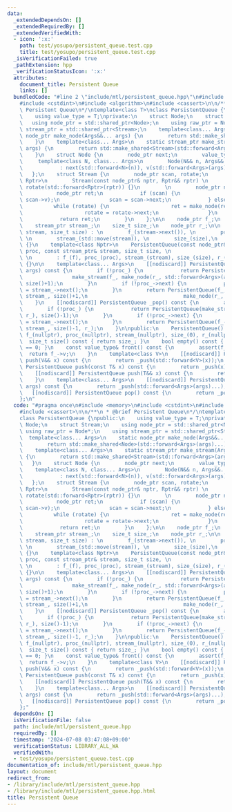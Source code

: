 ```yaml
---
data:
  _extendedDependsOn: []
  _extendedRequiredBy: []
  _extendedVerifiedWith:
  - icon: ':x:'
    path: test/yosupo/persistent_queue.test.cpp
    title: test/yosupo/persistent_queue.test.cpp
  _isVerificationFailed: true
  _pathExtension: hpp
  _verificationStatusIcon: ':x:'
  attributes:
    document_title: Persistent Queue
    links: []
  bundledCode: "#line 2 \"include/mtl/persistent_queue.hpp\"\n#include <memory>\n\
    #include <cstdint>\n#include <algorithm>\n#include <cassert>\n\n/**\n * @brief\
    \ Persistent Queue\n*/\ntemplate<class T>\nclass PersistentQueue {\npublic:\n\
    \    using value_type = T;\nprivate:\n    struct Node;\n    struct Stream;\n \
    \   using node_ptr = std::shared_ptr<Node>;\n    using raw_ptr = Node*;\n    using\
    \ stream_ptr = std::shared_ptr<Stream>;\n    template<class... Args>\n    static\
    \ node_ptr make_node(Args&&... args) {\n        return std::make_shared<Node>(std::forward<Args>(args)...);\n\
    \    }\n    template<class... Args>\n    static stream_ptr make_stream(Args&&...\
    \ args) {\n        return std::make_shared<Stream>(std::forward<Args>(args)...);\n\
    \    }\n    struct Node {\n        node_ptr next;\n        value_type v;\n   \
    \     template<class N, class... Args>\n        Node(N&& n, Args&&... args) \n\
    \            : next(std::forward<N>(n)), v(std::forward<Args>(args)...) {}\n \
    \   };\n    struct Stream {\n        node_ptr scan, rotate;\n        template<class\
    \ Rptr>\n        Stream(const node_ptr& nptr, Rptr&& rptr) \n            : scan(nptr),\
    \ rotate(std::forward<Rptr>(rptr)) {}\n        \n        node_ptr next() {\n \
    \           node_ptr ret;\n            if (scan) {\n                ret = make_node(nullptr,\
    \ scan->v);\n                scan = scan->next;\n            } else {\n      \
    \          while (rotate) {\n                    ret = make_node(ret, rotate->v);\n\
    \                    rotate = rotate->next;\n                }\n            }\n\
    \            return ret;\n        }\n    };\n\n    node_ptr f_;\n    raw_ptr proc_;\n\
    \    stream_ptr stream_;\n    size_t size_;\n    node_ptr r_;\n\n    PersistentQueue(stream_ptr&&\
    \ stream, size_t size) : \n        f_(stream->next()), \n        proc_(f_.get()),\
    \ \n        stream_(std::move(stream)), \n        size_(size),\n        r_(nullptr)\
    \ {}\n    template<class Nptr>\n    PersistentQueue(const node_ptr& f, const raw_ptr&&\
    \ proc, const stream_ptr& stream, size_t size, \n                    Nptr&& r)\
    \ \n        : f_(f), proc_(proc), stream_(stream), size_(size), r_(std::forward<Nptr>(r))\
    \ {}\n\n    template<class... Args>\n    [[nodiscard]] PersistentQueue _push(Args&&...\
    \ args) const {\n        if (!proc_) {\n            return PersistentQueue(\n\
    \                make_stream(f_, make_node(r_, std::forward<Args>(args)...)),\
    \ size()+1);\n        }\n        if (!proc_->next) {\n            proc_->next\
    \ = stream_->next();\n        }\n        return PersistentQueue(f_, proc_->next.get(),\
    \ stream_, size()+1,\n                               make_node(r_, std::forward<Args>(args)...));\n\
    \    }\n    [[nodiscard]] PersistentQueue _pop() const {\n        assert(!empty());\n\
    \        if (!proc_) {\n            return PersistentQueue(make_stream(f_->next,\
    \ r_), size()-1);\n        }\n        if (!proc_->next) {\n            proc_->next\
    \ = stream_->next();\n        }\n        return PersistentQueue(f_->next, proc_->next.get(),\
    \ stream_, size()-1, r_);\n    }\n\npublic:\n    PersistentQueue() \n        :\
    \ f_(nullptr), proc_(nullptr), stream_(nullptr), size_(0), r_(nullptr) {}\n  \
    \  size_t size() const { return size_; }\n    bool empty() const { return size()\
    \ == 0; }\n    const value_type& front() const {\n        assert(f_);\n      \
    \  return f_->v;\n    }\n    template<class V>\n    [[nodiscard]] PersistentQueue\
    \ push(V&& x) const {\n        return _push(std::forward<V>(x));\n    }\n    [[nodiscard]]\
    \ PersistentQueue push(const T& x) const {\n        return _push(x);\n    }\n\
    \    [[nodiscard]] PersistentQueue push(T&& x) const {\n        return _push(std::move(x));\n\
    \    }\n    template<class... Args>\n    [[nodiscard]] PersistentQueue emplace(Args&&...\
    \ args) const {\n        return _push(std::forward<Args>(args)...);\n    }\n \
    \   [[nodiscard]] PersistentQueue pop() const {\n        return _pop();\n    }\n\
    };\n"
  code: "#pragma once\n#include <memory>\n#include <cstdint>\n#include <algorithm>\n\
    #include <cassert>\n\n/**\n * @brief Persistent Queue\n*/\ntemplate<class T>\n\
    class PersistentQueue {\npublic:\n    using value_type = T;\nprivate:\n    struct\
    \ Node;\n    struct Stream;\n    using node_ptr = std::shared_ptr<Node>;\n   \
    \ using raw_ptr = Node*;\n    using stream_ptr = std::shared_ptr<Stream>;\n  \
    \  template<class... Args>\n    static node_ptr make_node(Args&&... args) {\n\
    \        return std::make_shared<Node>(std::forward<Args>(args)...);\n    }\n\
    \    template<class... Args>\n    static stream_ptr make_stream(Args&&... args)\
    \ {\n        return std::make_shared<Stream>(std::forward<Args>(args)...);\n \
    \   }\n    struct Node {\n        node_ptr next;\n        value_type v;\n    \
    \    template<class N, class... Args>\n        Node(N&& n, Args&&... args) \n\
    \            : next(std::forward<N>(n)), v(std::forward<Args>(args)...) {}\n \
    \   };\n    struct Stream {\n        node_ptr scan, rotate;\n        template<class\
    \ Rptr>\n        Stream(const node_ptr& nptr, Rptr&& rptr) \n            : scan(nptr),\
    \ rotate(std::forward<Rptr>(rptr)) {}\n        \n        node_ptr next() {\n \
    \           node_ptr ret;\n            if (scan) {\n                ret = make_node(nullptr,\
    \ scan->v);\n                scan = scan->next;\n            } else {\n      \
    \          while (rotate) {\n                    ret = make_node(ret, rotate->v);\n\
    \                    rotate = rotate->next;\n                }\n            }\n\
    \            return ret;\n        }\n    };\n\n    node_ptr f_;\n    raw_ptr proc_;\n\
    \    stream_ptr stream_;\n    size_t size_;\n    node_ptr r_;\n\n    PersistentQueue(stream_ptr&&\
    \ stream, size_t size) : \n        f_(stream->next()), \n        proc_(f_.get()),\
    \ \n        stream_(std::move(stream)), \n        size_(size),\n        r_(nullptr)\
    \ {}\n    template<class Nptr>\n    PersistentQueue(const node_ptr& f, const raw_ptr&&\
    \ proc, const stream_ptr& stream, size_t size, \n                    Nptr&& r)\
    \ \n        : f_(f), proc_(proc), stream_(stream), size_(size), r_(std::forward<Nptr>(r))\
    \ {}\n\n    template<class... Args>\n    [[nodiscard]] PersistentQueue _push(Args&&...\
    \ args) const {\n        if (!proc_) {\n            return PersistentQueue(\n\
    \                make_stream(f_, make_node(r_, std::forward<Args>(args)...)),\
    \ size()+1);\n        }\n        if (!proc_->next) {\n            proc_->next\
    \ = stream_->next();\n        }\n        return PersistentQueue(f_, proc_->next.get(),\
    \ stream_, size()+1,\n                               make_node(r_, std::forward<Args>(args)...));\n\
    \    }\n    [[nodiscard]] PersistentQueue _pop() const {\n        assert(!empty());\n\
    \        if (!proc_) {\n            return PersistentQueue(make_stream(f_->next,\
    \ r_), size()-1);\n        }\n        if (!proc_->next) {\n            proc_->next\
    \ = stream_->next();\n        }\n        return PersistentQueue(f_->next, proc_->next.get(),\
    \ stream_, size()-1, r_);\n    }\n\npublic:\n    PersistentQueue() \n        :\
    \ f_(nullptr), proc_(nullptr), stream_(nullptr), size_(0), r_(nullptr) {}\n  \
    \  size_t size() const { return size_; }\n    bool empty() const { return size()\
    \ == 0; }\n    const value_type& front() const {\n        assert(f_);\n      \
    \  return f_->v;\n    }\n    template<class V>\n    [[nodiscard]] PersistentQueue\
    \ push(V&& x) const {\n        return _push(std::forward<V>(x));\n    }\n    [[nodiscard]]\
    \ PersistentQueue push(const T& x) const {\n        return _push(x);\n    }\n\
    \    [[nodiscard]] PersistentQueue push(T&& x) const {\n        return _push(std::move(x));\n\
    \    }\n    template<class... Args>\n    [[nodiscard]] PersistentQueue emplace(Args&&...\
    \ args) const {\n        return _push(std::forward<Args>(args)...);\n    }\n \
    \   [[nodiscard]] PersistentQueue pop() const {\n        return _pop();\n    }\n\
    };"
  dependsOn: []
  isVerificationFile: false
  path: include/mtl/persistent_queue.hpp
  requiredBy: []
  timestamp: '2024-07-08 03:47:08+09:00'
  verificationStatus: LIBRARY_ALL_WA
  verifiedWith:
  - test/yosupo/persistent_queue.test.cpp
documentation_of: include/mtl/persistent_queue.hpp
layout: document
redirect_from:
- /library/include/mtl/persistent_queue.hpp
- /library/include/mtl/persistent_queue.hpp.html
title: Persistent Queue
---
```

